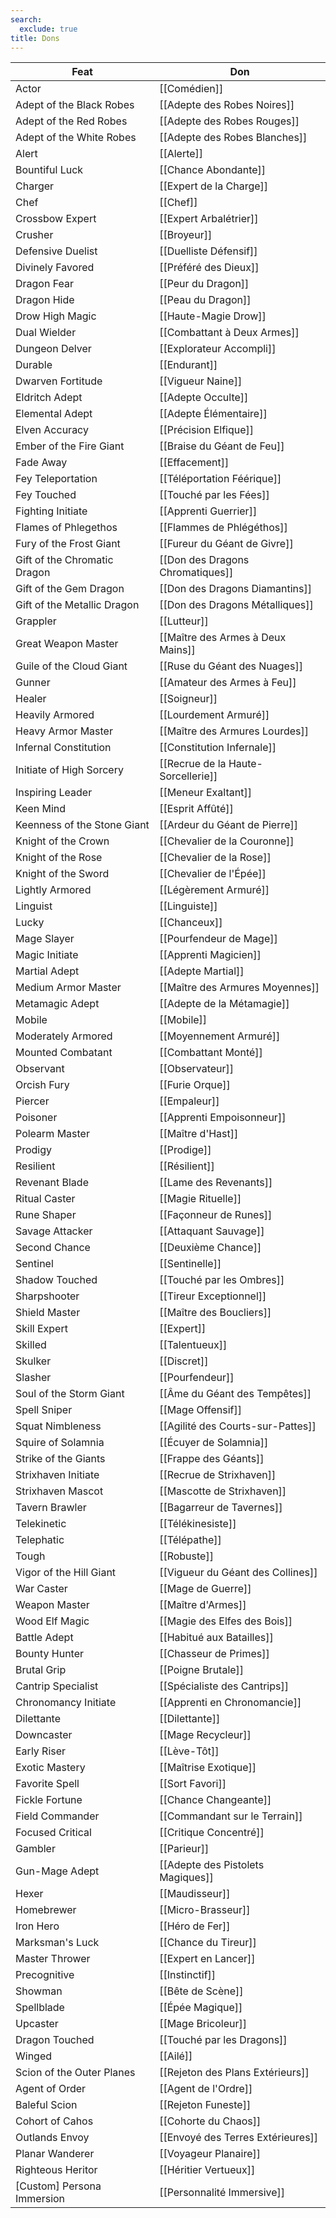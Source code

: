 ```yaml
---
search:
  exclude: true
title: Dons
---
```

| Feat                         | Don                                |
| ---------------------------- | ---------------------------------- |
| Actor                        | [[Comédien]]                       |
| Adept of the Black Robes     | [[Adepte des Robes Noires]]        |
| Adept of the Red Robes       | [[Adepte des Robes Rouges]]        |
| Adept of the White Robes     | [[Adepte des Robes Blanches]]      |
| Alert                        | [[Alerte]]                         |
| Bountiful Luck               | [[Chance Abondante]]               |
| Charger                      | [[Expert de la Charge]]            |
| Chef                         | [[Chef]]                           |
| Crossbow Expert              | [[Expert Arbalétrier]]             |
| Crusher                      | [[Broyeur]]                        |
| Defensive Duelist            | [[Duelliste Défensif]]             |
| Divinely Favored             | [[Préféré des Dieux]]              |
| Dragon Fear                  | [[Peur du Dragon]]                 |
| Dragon Hide                  | [[Peau du Dragon]]                 |
| Drow High Magic              | [[Haute-Magie Drow]]               |
| Dual Wielder                 | [[Combattant à Deux Armes]]        |
| Dungeon Delver               | [[Explorateur Accompli]]           |
| Durable                      | [[Endurant]]                       |
| Dwarven Fortitude            | [[Vigueur Naine]]                  |
| Eldritch Adept               | [[Adepte Occulte]]                 |
| Elemental Adept              | [[Adepte Élémentaire]]             |
| Elven Accuracy               | [[Précision Elfique]]              |
| Ember of the Fire Giant      | [[Braise du Géant de Feu]]         |
| Fade Away                    | [[Effacement]]                     |
| Fey Teleportation            | [[Téléportation Féérique]]         |
| Fey Touched                  | [[Touché par les Fées]]            |
| Fighting Initiate            | [[Apprenti Guerrier]]              |
| Flames of Phlegethos         | [[Flammes de Phlégéthos]]          |
| Fury of the Frost Giant      | [[Fureur du Géant de Givre]]       |
| Gift of the Chromatic Dragon | [[Don des Dragons Chromatiques]]   |
| Gift of the Gem Dragon       | [[Don des Dragons Diamantins]]     |
| Gift of the Metallic Dragon  | [[Don des Dragons Métalliques]]    |
| Grappler                     | [[Lutteur]]                        |
| Great Weapon Master          | [[Maître des Armes à Deux Mains]]  |
| Guile of the Cloud Giant     | [[Ruse du Géant des Nuages]]       |
| Gunner                       | [[Amateur des Armes à Feu]]        |
| Healer                       | [[Soigneur]]                       |
| Heavily Armored              | [[Lourdement Armuré]]              |
| Heavy Armor Master           | [[Maître des Armures Lourdes]]     |
| Infernal Constitution        | [[Constitution Infernale]]         |
| Initiate of High Sorcery     | [[Recrue de la Haute-Sorcellerie]] |
| Inspiring Leader             | [[Meneur Exaltant]]                |
| Keen Mind                    | [[Esprit Affûté]]                  |
| Keenness of the Stone Giant  | [[Ardeur du Géant de Pierre]]      |
| Knight of the Crown          | [[Chevalier de la Couronne]]       |
| Knight of the Rose           | [[Chevalier de la Rose]]           |
| Knight of the Sword          | [[Chevalier de l'Épée]]            |
| Lightly Armored              | [[Légèrement Armuré]]              |
| Linguist                     | [[Linguiste]]                      |
| Lucky                        | [[Chanceux]]                       |
| Mage Slayer                  | [[Pourfendeur de Mage]]            |
| Magic Initiate               | [[Apprenti Magicien]]              |
| Martial Adept                | [[Adepte Martial]]                 |
| Medium Armor Master          | [[Maître des Armures Moyennes]]    |
| Metamagic Adept              | [[Adepte de la Métamagie]]         |
| Mobile                       | [[Mobile]]                         |
| Moderately Armored           | [[Moyennement Armuré]]             |
| Mounted Combatant            | [[Combattant Monté]]               |
| Observant                    | [[Observateur]]                    |
| Orcish Fury                  | [[Furie Orque]]                    |
| Piercer                      | [[Empaleur]]                       |
| Poisoner                     | [[Apprenti Empoisonneur]]          |
| Polearm Master               | [[Maître d'Hast]]                  |
| Prodigy                      | [[Prodige]]                        |
| Resilient                    | [[Résilient]]                      |
| Revenant Blade               | [[Lame des Revenants]]             |
| Ritual Caster                | [[Magie Rituelle]]                 |
| Rune Shaper                  | [[Façonneur de Runes]]             |
| Savage Attacker              | [[Attaquant Sauvage]]              |
| Second Chance                | [[Deuxième Chance]]                |
| Sentinel                     | [[Sentinelle]]                     |
| Shadow Touched               | [[Touché par les Ombres]]          |
| Sharpshooter                 | [[Tireur Exceptionnel]]            |
| Shield Master                | [[Maître des Boucliers]]           |
| Skill Expert                 | [[Expert]]                         |
| Skilled                      | [[Talentueux]]                     |
| Skulker                      | [[Discret]]                        |
| Slasher                      | [[Pourfendeur]]                    |
| Soul of the Storm Giant      | [[Âme du Géant des Tempêtes]]      |
| Spell Sniper                 | [[Mage Offensif]]                  |
| Squat Nimbleness             | [[Agilité des Courts-sur-Pattes]]  |
| Squire of Solamnia           | [[Écuyer de Solamnia]]             |
| Strike of the Giants         | [[Frappe des Géants]]              |
| Strixhaven Initiate          | [[Recrue de Strixhaven]]           |
| Strixhaven Mascot            | [[Mascotte de Strixhaven]]         |
| Tavern Brawler               | [[Bagarreur de Tavernes]]          |
| Telekinetic                  | [[Télékinesiste]]                  |
| Telephatic                   | [[Télépathe]]                      |
| Tough                        | [[Robuste]]                        |
| Vigor of the Hill Giant      | [[Vigueur du Géant des Collines]]  |
| War Caster                   | [[Mage de Guerre]]             |
| Weapon Master                | [[Maître d'Armes]]                 |
| Wood Elf Magic               | [[Magie des Elfes des Bois]]       |
| Battle Adept                 | [[Habitué aux Batailles]]          |
| Bounty Hunter                | [[Chasseur de Primes]]             |
| Brutal Grip                  | [[Poigne Brutale]]                 |
| Cantrip Specialist           | [[Spécialiste des Cantrips]]       |
| Chronomancy Initiate         | [[Apprenti en Chronomancie]]       |
| Dilettante                   | [[Dilettante]]                     |
| Downcaster                   | [[Mage Recycleur]]                 |
| Early Riser                  | [[Lève-Tôt]]                       |
| Exotic Mastery               | [[Maîtrise Exotique]]              |
| Favorite Spell               | [[Sort Favori]]                    |
| Fickle Fortune               | [[Chance Changeante]]              |
| Field Commander              | [[Commandant sur le Terrain]]      |
| Focused Critical             | [[Critique Concentré]]             |
| Gambler                      | [[Parieur]]                        |
| Gun-Mage Adept               | [[Adepte des Pistolets Magiques]]  |
| Hexer                        | [[Maudisseur]]                     |
| Homebrewer                   | [[Micro-Brasseur]]                 |
| Iron Hero                    | [[Héro de Fer]]                    |
| Marksman's Luck              | [[Chance du Tireur]]               |
| Master Thrower               | [[Expert en Lancer]]               |
| Precognitive                 | [[Instinctif]]                     |
| Showman                      | [[Bête de Scène]]                  |
| Spellblade                   | [[Épée Magique]]                   |
| Upcaster                     | [[Mage Bricoleur]]                 |
| Dragon Touched               | [[Touché par les Dragons]]         |
| Winged                       | [[Ailé]]                           |
| Scion of the Outer Planes    | [[Rejeton des Plans Extérieurs]]   |
| Agent of Order               | [[Agent de l'Ordre]]               |
| Baleful Scion                | [[Rejeton Funeste]]                |
| Cohort of Cahos              | [[Cohorte du Chaos]]               |
| Outlands Envoy               | [[Envoyé des Terres Extérieures]]  |
| Planar Wanderer              | [[Voyageur Planaire]]              |
| Righteous Heritor            | [[Héritier Vertueux]]              |
| \[Custom] Persona Immersion  | [[Personnalité Immersive]]         |
